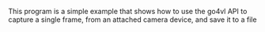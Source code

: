 This program is a simple example that shows how to use the go4vl API to capture a single frame, from an attached camera device, and save it to a file